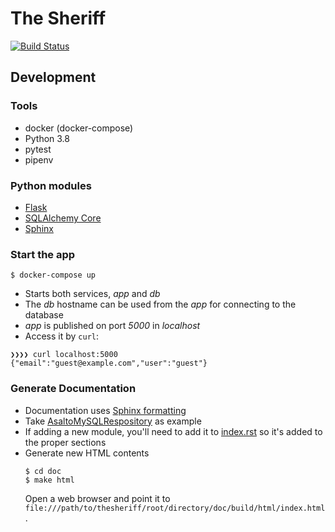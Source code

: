 # The Sheriff

[![Build Status](https://travis-ci.org/tripledes/thesheriff.svg?branch=master)](https://travis-ci.org/tripledes/thesheriff)

## Development

### Tools

* docker (docker-compose)
* Python 3.8
* pytest
* pipenv

### Python modules

* [Flask](https://flask.palletsprojects.com/en/1.1.x/)
* [SQLAlchemy Core](https://docs.sqlalchemy.org/en/13/core/)
* [Sphinx](https://pythonhosted.org/an_example_pypi_project/sphinx.html#full-code-example)

### Start the app

```console
$ docker-compose up
```

* Starts both services, *app* and *db*
* The *db* hostname can be used from the *app* for connecting to the database
* *app* is published on port *5000* in *localhost*
* Access it by `curl`:

```console
❯❯❯❯ curl localhost:5000
{"email":"guest@example.com","user":"guest"}
```

### Generate Documentation

* Documentation uses [Sphinx formatting](https://pythonhosted.org/an_example_pypi_project/sphinx.html)
* Take [AsaltoMySQLRespository](thesheriff/infrastructure/asalto/asalto_mysql_repository.py) as example
* If adding a new module, you'll need to add it to [index.rst](thesheriff/doc/index.rst) so it's added to the proper sections
* Generate new HTML contents
  ```console
  $ cd doc
  $ make html
  ```
  Open a web browser and point it to `file:///path/to/thesheriff/root/directory/doc/build/html/index.html`.